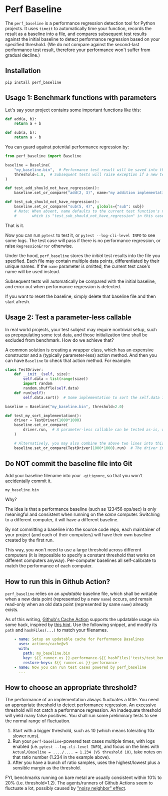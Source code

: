 # Perf Baseline

The ``perf_baseline`` is a performance regression detection tool for Python projects.
It uses ``timeit`` to automatically time your function,
records the result as a baseline into a file,
and compares subsequent test results against the initial baseline
to detect performance regression based on your specified threshold.
(We do not compare against the second-last performance test result,
therefore your performance won't suffer from gradual decline.)


## Installation

`pip install perf_baseline`

## Usage 1: Benchmark functions with parameters

Let's say your project contains some important functions like this:

```python
def add(a, b):
    return a + b

def sub(a, b):
    return a - b
```

You can guard against potential performance regression by:

```python
from perf_baseline import Baseline

baseline = Baseline(
    "my_baseline.bin",  # Performance test result will be saved into this file
    threshold=1.8,  # Subsequent tests will raise exception if a new test is more than 1.8x slower than the baseline
)

def test_add_should_not_have_regression():
    baseline.set_or_compare("add(2, 3)", name="my addition implementation", globals={"add": add})

def test_sub_should_not_have_regression():
    baseline.set_or_compare("sub(5, 4)", globals={"sub": sub})
    # Note: When absent, name defaults to the current test function's name,
    #       which is "test_sub_should_not_have_regression" in this case
```

That is it.

Now you can run ``pytest`` to test it, or ``pytest --log-cli-level INFO`` to see some logs.
The test case will pass if there is no performance regression, or raise ``RegressionError`` otherwise.

Under the hood, ``perf_baseline`` stores the *initial* test results into the file you specified.
Each file may contain multiple data points, differentiated by their unique names.
If the ``name`` parameter is omitted, the current test case's name will be used instead.

Subsequent tests will automatically be compared with the initial baseline,
and error out when performance regression is detected.

If you want to reset the baseline, simply delete that baseline file and then start afresh.


## Usage 2: Test a parameter-less callable

In real world projects, your test subject may require nontrivial setup,
such as prepopulating some test data,
and those initialization time shall be excluded from benchmark.
How do we achieve that?

A common solution is creating a wrapper class,
which has an expensive constructor and a (typically parameter-less) action method.
And then you can have ``Baseline`` to check that action method.
For example:

```python
class TestDriver:
    def __init__(self, size):
        self.data = list(range(size))
        import random
        random.shuffle(self.data)
    def run(self):
        self.data.sort()  # Some implementation to sort the self.data in-place

baseline = Baseline("my_baseline.bin", threshold=2.0)

def test_my_sort_implementation():
    driver = TestDriver(1000*1000)
    baseline.set_or_compare(
        driver.run,  # A parameter-less callable can be tested as-is, without setting globals
    )

    # Alternatively, you may also combine the above two lines into this one-liner
    baseline.set_or_compare(TestDriver(1000*1000).run)  # The driver initialization is still done only once
```


## Do NOT commit the baseline file into Git

Add your baseline filename into your ``.gitignore``, so that you won't accidentally commit it.

```
my_baseline.bin
```

Why?

The idea is that a performance baseline (such as 123456 ops/sec) is
only meaningful and consistent when running on the *same* computer.
Switching to a different computer, it will have a different baseline.

By not committing a baseline into the source code repo,
each maintainer of your project (and each of their computers)
will have their own baseline created by the first run.

This way, you won't need to use a large threshold across different computers
(it is impossible to specify a constant threshold that works on different computers anyway).
Per-computer baselines all self-calibrate to match the performance of each computer.


## How to run this in Github Action?

``perf_baseline`` relies on an *updatable* baseline file,
which shall be writable when a new data point (represented by a new ``name``) occurs,
and remain read-only when an old data point (represented by same ``name``) already exists.

As of this writing, [Github's Cache Action](https://github.com/marketplace/actions/cache)
supports the updatable usage via some hack, inspired by
[this hint](https://github.com/actions/toolkit/issues/505#issuecomment-1650290249).
Use the following snippet, and modify its ``path`` and ``hashFiles(...)`` to match your filenames.

```yaml
    - name: Setup an updatable cache for Performance Baselines
      uses: actions/cache@v3
      with:
        path: my_baseline.bin
        key: ${{ runner.os }}-performance-${{ hashFiles('tests/test_benchmark.py') }}
        restore-keys: ${{ runner.os }}-performance-
    - name: Now you can run test cases powered by perf_baseline
      ...
```


## How to choose an appropriate threshold?

The performance of an implementation always fluctuates a little.
You need an appropriate threshold to detect performance regression.
An excessive threshold will not catch a performance regression.
An inadequate threshold will yield many false positives.
You shall run some preliminary tests to see the normal range of fluctuation.

1. Start with a bigger threshold, such as 10 (which means tolerating 10x slower runs).
2. Run your ``perf-baseline``-powered test cases multiple times,
   with logs enabled (i.e. ``pytest --log-cli-level INFO``),
   and focus on the lines with ``Actual/Baseline = ..../.... = 1.234 (VS threshold 10)``,
   take notes on that ratio number (1.234 in the example above).
3. After you have a bunch of ratio samples, uses the highest/lowest plus a sensible margin as the threshold.

<!--
TODO: Shall perf_baseline automate this process in next version, so that the users do not have to?
A threshold can probably be detected in one run, by examining its stdev.
Note that a threshold auto-detected on one machine may not be suitable for another,
so, human decision is probably still necessary to choose a bigger threshold to sustain fluctuation.
-->

FYI, benchmarks running on bare metal are usually consistent within 10% to 20% (i.e. threshold=1.2).
The agents/runners of Github Actions seem to fluctuate a lot, possibly caused by
["noisy neighbor" effect](https://en.wikipedia.org/wiki/Cloud_computing_issues#Performance_interference_and_noisy_neighbors).

